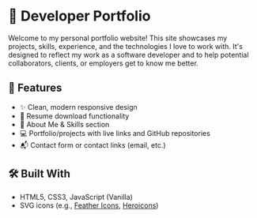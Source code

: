 # 💼 Developer Portfolio

Welcome to my personal portfolio website! This site showcases my projects, skills, experience, and the technologies I love to work with. It's designed to reflect my work as a software developer and to help potential collaborators, clients, or employers get to know me better.

## 🚀 Features

- ✨ Clean, modern responsive design
- 📄 Resume download functionality
- 🧠 About Me & Skills section
- 💻 Portfolio/projects with live links and GitHub repositories
- 📬 Contact form or contact links (email, etc.)

## 🛠 Built With

- HTML5, CSS3, JavaScript (Vanilla)
- SVG icons (e.g., [Feather Icons](https://feathericons.com/), [Heroicons](https://heroicons.com/))



